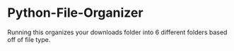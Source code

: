 # Python-File-Organizer
Running this organizes your downloads folder into 6 different folders based off of file type.
